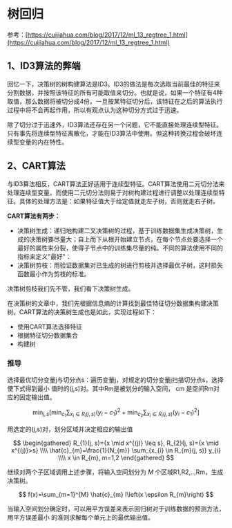 # 树回归



参考：[https://cuijiahua.com/blog/2017/12/ml_13_regtree_1.html](https://cuijiahua.com/blog/2017/12/ml_13_regtree_1.html)

## 1、ID3算法的弊端

回忆一下，决策树的树构建算法是ID3。ID3的做法是每次选取当前最佳的特征来分割数据，并按照该特征的所有可能取值来切分。也就是说，如果一个特征有4种取值，那么数据将被切分成4份。一旦按某特征切分后，该特征在之后的算法执行过程中将不会再起作用，所以有观点认为这种切分方式过于迅速。

除了切分过于迅速外，ID3算法还存在另一个问题，它不能直接处理连续型特征。只有事先将连续型特征离散化，才能在ID3算法中使用。但这种转换过程会破坏连续型变量的内在特性。

## 2、CART算法

与ID3算法相反，CART算法正好适用于连续型特征。CART算法使用二元切分法来处理连续型变量。而使用二元切分法则易于对树构建过程进行调整以处理连续型特征。具体的处理方法是：如果特征值大于给定值就走左子树，否则就走右子树。

**CART算法有两步：**

- 决策树生成：递归地构建二叉决策树的过程，基于训练数据集生成决策树，生成的决策树要尽量大；自上而下从根开始建立节点，在每个节点处要选择一个最好的属性来分裂，使得子节点中的训练集尽量的纯。不同的算法使用不同的指标来定义"最好"：
- 决策树剪枝：用验证数据集对已生成的树进行剪枝并选择最优子树，这时损失函数最小作为剪枝的标准。

决策树剪枝我们先不管，我们看下决策树生成。

在决策树的文章中，我们先根据信息熵的计算找到最佳特征切分数据集构建决策树。CART算法的决策树生成也是如此，实现过程如下：

- 使用CART算法选择特征
- 根据特征切分数据集合
- 构建树

### 推导


选择最优切分变量j与切分点s：遍历变量j，对规定的切分变量j扫描切分点s，选择使下式得到最小 值时的(j,s)对。其中Rm是被划分的输入空间， $\mathrm{cm}$ 是空间Rm对应的固定输出值。

$$
\min_{j, s}\left[\min_{c_{1}} \sum_{x_{i} \in R_{i}(j, s)}\left(y_{i}-c_{1}\right)^{2}+\min_{c_{2}} \sum_{x_{i} \in R_{i}(j, s)}\left(y_{i}-c_{1}\right)^{2}\right]
$$

用选定的(j,s)对，划分区域并决定相应的输出值

$$
\begin{gathered}
R_{1}(j, s)={x \mid x^{(j)} \leq s}, R_{2}(j, s)={x \mid x^{(j)}>s} \\\\
\hat{c}_{m}=\frac{1}{N_{m}} \sum_{x_{i} \in R_{m}(j, s)} y_{i} \\\\
x \in R_{m}, m=1,2
\end{gathered}
$$

继续对两个子区域调用上述步骤，将输入空间划分为 $M$ 个区域R1,R2,..,Rm，生成决策树。

$$
f(x)=\sum_{m=1}^{M} \hat{c}_{m} I\left(x \epsilon R_{m}\right)
$$

当输入空间划分确定时，可以用平方误差来表示回归树对于训练数据的预测方法，用平方误差最小 的准则求解每个单元上的最优输出值。
